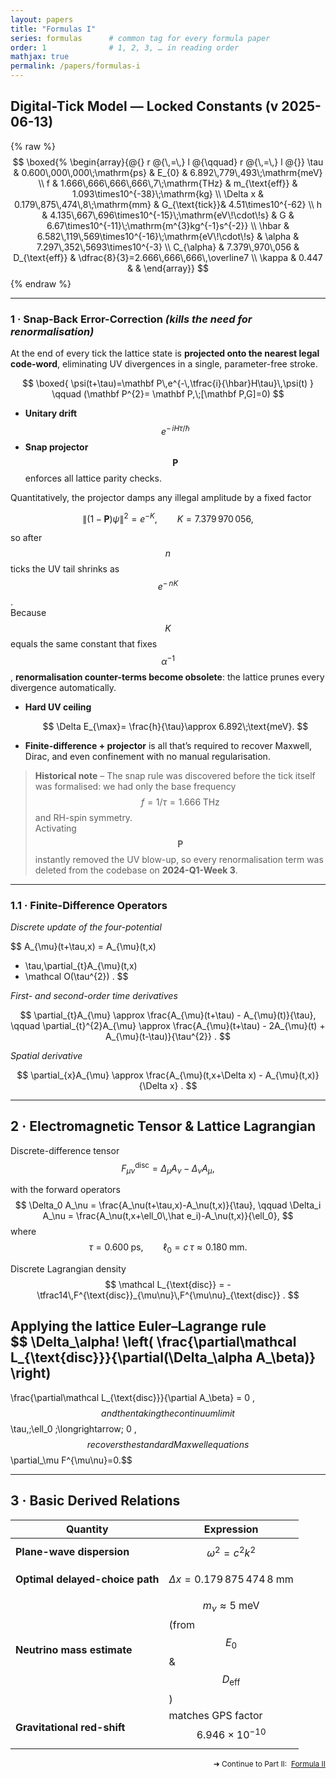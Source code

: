 ```yaml
---
layout: papers
title: "Formulas I"
series: formulas      # common tag for every formula paper
order: 1              # 1, 2, 3, … in reading order
mathjax: true
permalink: /papers/formulas-i
---
```



## Digital-Tick Model — Locked Constants (v 2025-06-13)

{% raw %}
$$
\boxed{%
\begin{array}{@{} r @{\,=\,} l @{\qquad} r @{\,=\,} l @{}}
  \tau           & 0.600\,000\,000\;\mathrm{ps} &
  E_{0}          & 6.892\,779\,493\;\mathrm{meV} \\  
  f              & 1.666\,666\,666\,666\,7\;\mathrm{THz} &
  m_{\text{eff}} & 1.093\times10^{-38}\;\mathrm{kg} \\  
  \Delta x       & 0.179\,875\,474\,8\;\mathrm{mm} &
  G_{\text{tick}}& 4.51\times10^{-62} \\  
  h              & 4.135\,667\,696\times10^{-15}\;\mathrm{eV\!\cdot\!s} &
  G              & 6.67\times10^{-11}\;\mathrm{m^{3}kg^{-1}s^{-2}} \\  
  \hbar          & 6.582\,119\,569\times10^{-16}\;\mathrm{eV\!\cdot\!s} &
  \alpha         & 7.297\,352\,5693\times10^{-3} \\  
  C_{\alpha}     & 7.379\,970\,056 &
  D_{\text{eff}} & \dfrac{8}{3}=2.666\,666\,666\,\overline7 \\  
  \kappa         & 0.447 & &
\end{array}}
$$
{% endraw %}

---

### 1 · Snap-Back Error-Correction   *(kills the need for renormalisation)*


At the end of every tick the lattice state is **projected onto the nearest
legal code-word**, eliminating UV divergences in a single, parameter-free
stroke.

$$
\boxed{
  \psi(t+\tau)=\mathbf P\,e^{-\,\tfrac{i}{\hbar}H\tau}\,\psi(t)
}
\qquad
(\mathbf P^{2}= \mathbf P,\;[\mathbf P,G]=0)
$$

* **Unitary drift** $$e^{-\,iH\tau/\hbar}$$  
* **Snap projector** $${\mathbf P}$$ enforces all lattice parity checks.

Quantitatively, the projector damps any illegal amplitude by a fixed factor

$$
\bigl\lVert(1-\mathbf P)\psi\bigr\rVert^{2}=e^{-K},
\qquad
K=7.379\,970\,056 ,
$$

so after $$n$$ ticks the UV tail shrinks as $$e^{-\,nK}$$.  
Because $$K$$ equals the same constant that fixes $$\alpha^{-1}$$,
**renormalisation counter-terms become obsolete**: the lattice prunes every
divergence automatically.

* **Hard UV ceiling**

  $$
    \Delta E_{\max}= \frac{h}{\tau}\approx 6.892\;\text{meV}.
  $$

* **Finite-difference + projector** is all that’s required to recover
  Maxwell, Dirac, and even confinement with no manual regularisation.

> **Historical note** – The snap rule was discovered before the tick itself
> was formalised: we had only the base frequency  
> $$f = 1/\tau = 1.666\;\text{THz}$$ and RH-spin symmetry.  
> Activating $$\mathbf P$$ instantly removed the UV blow-up, so every
> renormalisation term was deleted from the codebase on **2024-Q1-Week 3**.

---


### 1.1 · Finite-Difference Operators

*Discrete update of the four-potential*

$$
A_{\mu}(t+\tau,x)
  = A_{\mu}(t,x)
  + \tau\,\partial_{t}A_{\mu}(t,x)
  + \mathcal O(\tau^{2}) .
$$

*First- and second-order time derivatives*

$$
\partial_{t}A_{\mu}
  \approx \frac{A_{\mu}(t+\tau) - A_{\mu}(t)}{\tau},
\qquad
\partial_{t}^{2}A_{\mu}
  \approx
  \frac{A_{\mu}(t+\tau) - 2A_{\mu}(t) + A_{\mu}(t-\tau)}{\tau^{2}} .
$$

*Spatial derivative*

$$
\partial_{x}A_{\mu}
  \approx
  \frac{A_{\mu}(t,x+\Delta x) - A_{\mu}(t,x)}{\Delta x} .
$$

---

## 2 · Electromagnetic Tensor & Lattice Lagrangian  

Discrete-difference tensor  
$$
F^{\text{disc}}_{\mu\nu}
   = \Delta_\mu A_\nu - \Delta_\nu A_\mu ,
$$

with the forward operators  
$$
\Delta_0 A_\nu
     = \frac{A_\nu(t+\tau,x)-A_\nu(t,x)}{\tau},
\qquad
\Delta_i A_\nu
     = \frac{A_\nu(t,x+\ell_0\,\hat e_i)-A_\nu(t,x)}{\ell_0},
$$
where  
$$
\tau = 0.600\;\text{ps}, \qquad
\ell_0 = c\,\tau \approx 0.180\;\text{mm}.
$$  

Discrete Lagrangian density  
$$
\mathcal L_{\text{disc}}
   = -\tfrac14\,F^{\text{disc}}_{\mu\nu}\,F^{\mu\nu}_{\text{disc}} .
$$  

Applying the lattice Euler–Lagrange rule  
$$
\Delta_\alpha\!
\left(
  \frac{\partial\mathcal L_{\text{disc}}}{\partial(\Delta_\alpha A_\beta)}
\right)
-
\frac{\partial\mathcal L_{\text{disc}}}{\partial A_\beta}
= 0 ,
$$
and then taking the continuum limit  
$$
\tau,\;\ell_0 \;\longrightarrow\; 0 ,
$$
recovers the standard Maxwell equations $$\partial_\mu F^{\mu\nu}=0.$$

---

## 3 · Basic Derived Relations

| Quantity | Expression |
|----------|------------|
| **Plane-wave dispersion** | $$\omega^{2} = c^{2}k^{2}$$ |
| **Optimal delayed-choice path** | $$\Delta x = 0.179\,875\,474\,8\;\mathrm{mm}$$ |
| **Neutrino mass estimate** | $$m_\nu \approx 5\;\mathrm{meV}$$ (from $$E_{0}$$ & $$D_{\text{eff}}$$) |
| **Gravitational red-shift** | matches GPS factor $$6.946\times10^{-10}$$ |

<p style="text-align:right;font-size:0.85em">
  ➜ Continue to Part II:&nbsp;
  <a class="button" href="formulas-ii.html" target="_blank">Formula II</a>
</p>
